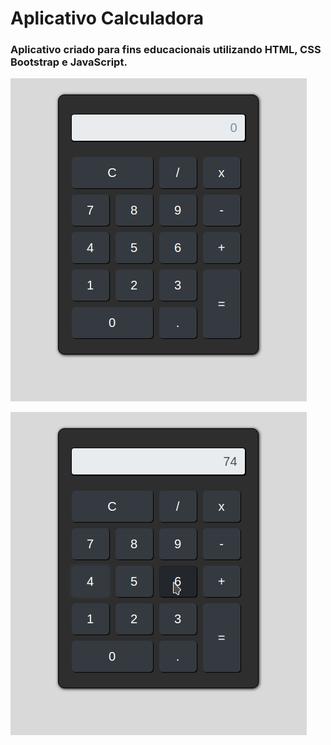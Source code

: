 # Aplicativo Calculadora

### Aplicativo criado para fins educacionais utilizando HTML, CSS Bootstrap e JavaScript.

![Template Principal](https://github.com/SchrodingerF7/app_calculadora/blob/master/print/Screenshot_20201101_020440.png)

![Template Hover](https://github.com/SchrodingerF7/app_calculadora/blob/master/print/Screenshot_20201101_020528.png)



